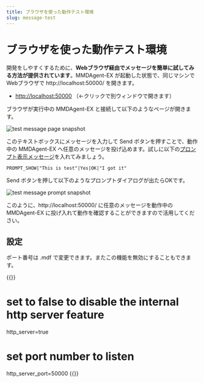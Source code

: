 ```yaml
---
title: ブラウザを使った動作テスト環境
slug: message-test
---
```

# ブラウザを使った動作テスト環境

開発をしやすくするために、**Webブラウザ経由でメッセージを簡単に試してみる方法が提供されています**。MMDAgent-EX が起動した状態で、同じマシンでWebブラウザで http://localhost:50000/ を開きます。

- <a href="http://localhost:50000" target="_blank">http://localhost:50000</a> （←クリックで別ウィンドウで開きます）

ブラウザが実行中の MMDAgent-EX と接続して以下のようなページが開きます。

<img alt="test message page snapshot" src="/images/test_message.png"/>

このテキストボックスにメッセージを入力して Send ボタンを押すことで、動作中の MMDAgent-EX へ任意のメッセージを投げ込めます。試しに以下の[プロンプト表示メッセージ](../prompting)を入れてみましょう。

```text
PROMPT_SHOW|"This is test"|Yes|OK|"I got it"
```

Send ボタンを押して以下のようなプロンプトダイアログが出たらOKです。

<img alt="test message prompt snapshot" src="/images/test_message_prompt.png"/>

このように、http://localhost:50000/ に任意のメッセージを動作中の MMDAgent-EX に投げ入れて動作を確認することができますので活用してください。

## 設定

ポート番号は .mdf で変更できます。またこの機能を無効にすることもできます。

{{<mdf>}}
# set to false to disable the internal http server feature
http_server=true

# set port number to listen
http_server_port=50000
{{</mdf>}}